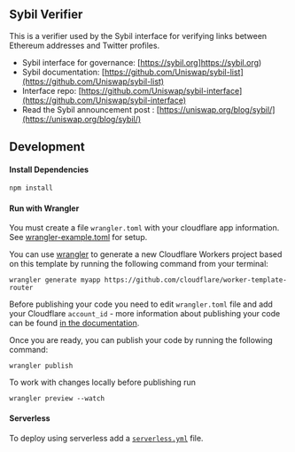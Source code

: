 ## Sybil Verifier 

This is a verifier used by the Sybil interface for verifying links between Ethereum addresses and Twitter profiles. 

- Sybil interface for governance: [https://sybil.org]https://sybil.org)
- Sybil documentation: [https://github.com/Uniswap/sybil-list](https://github.com/Uniswap/sybil-list)
- Interface repo: [https://github.com/Uniswap/sybil-interface](https://github.com/Uniswap/sybil-interface)
- Read the Sybil announcement post : [https://uniswap.org/blog/sybil/](https://uniswap.org/blog/sybil/)

## Development

#### Install Dependencies

```bash
npm install
```

#### Run with Wrangler

You must create a file `wrangler.toml` with your cloudflare app information. See [wrangler-example.toml](./wrangler-example.toml) for setup. 

You can use [wrangler](https://github.com/cloudflare/wrangler) to generate a new Cloudflare Workers project based on this template by running the following command from your terminal:

```
wrangler generate myapp https://github.com/cloudflare/worker-template-router
```

Before publishing your code you need to edit `wrangler.toml` file and add your Cloudflare `account_id` - more information about publishing your code can be found [in the documentation](https://workers.cloudflare.com/docs/quickstart/configuring-and-publishing/).

Once you are ready, you can publish your code by running the following command:

```
wrangler publish
```

To work with changes locally before publishing run 

```
wrangler preview --watch  
```

#### Serverless

To deploy using serverless add a [`serverless.yml`](https://serverless.com/framework/docs/providers/cloudflare/) file.


